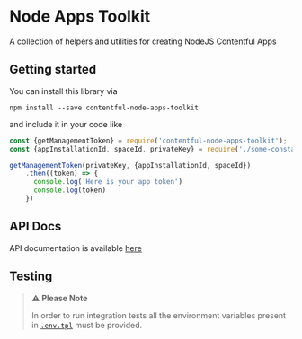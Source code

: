 Node Apps Toolkit
===

A collection of helpers and utilities for creating NodeJS Contentful Apps

## Getting started
 
You can install this library via
 
```
npm install --save contentful-node-apps-toolkit
```

and include it in your code like

```js
const {getManagementToken} = require('contentful-node-apps-toolkit');
const {appInstallationId, spaceId, privateKey} = require('./some-constants');

getManagementToken(privateKey, {appInstallationId, spaceId})
    .then((token) => {
      console.log('Here is your app token')
      console.log(token)
    })
```

## API Docs

API documentation is available [here](https://contentful.github.io/node-apps-toolkit/)

## Testing

> **:warning: Please Note**
> 
> In order to run integration tests all the environment variables present in 
[`.env.tpl`](./.env.tpl) must be provided.